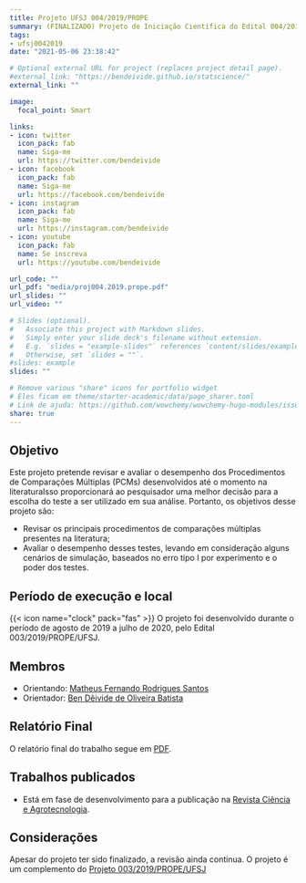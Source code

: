 ```yaml
---
title: Projeto UFSJ 004/2019/PROPE 
summary: (FINALIZADO) Projeto de Iniciação Científica do Edital 004/2019/Prope/UFSJ (PIIC)
tags:
- ufsj0042019
date: "2021-05-06 23:38:42"

# Optional external URL for project (replaces project detail page).
#external_link: "https://bendeivide.github.io/statscience/"
external_link: ""

image:
  focal_point: Smart

links:
- icon: twitter
  icon_pack: fab
  name: Siga-me
  url: https://twitter.com/bendeivide
- icon: facebook
  icon_pack: fab
  name: Siga-me
  url: https://facebook.com/bendeivide
- icon: instagram
  icon_pack: fab
  name: Siga-me
  url: https://instagram.com/bendeivide
- icon: youtube
  icon_pack: fab
  name: Se inscreva
  url: https://youtube.com/bendeivide

url_code: ""
url_pdf: "media/proj004.2019.prope.pdf"
url_slides: ""
url_video: ""

# Slides (optional).
#   Associate this project with Markdown slides.
#   Simply enter your slide deck's filename without extension.
#   E.g. `slides = "example-slides"` references `content/slides/example-slides.md`.
#   Otherwise, set `slides = ""`.
#slides: example
slides: ""

# Remove various "share" icons for portfolio widget
# Eles ficam em theme/starter-academic/data/page_sharer.toml
# Link de ajuda: https://github.com/wowchemy/wowchemy-hugo-modules/issues/1611
share: true
---
```


## Objetivo

Este projeto pretende revisar e avaliar o desempenho dos Procedimentos de Comparações Múltiplas (PCMs) desenvolvidos até o momento na literaturaIsso proporcionará ao pesquisador uma melhor decisão para a escolha do teste a ser utilizado em sua análise. Portanto, os objetivos desse projeto são:

 - Revisar os principais procedimentos de comparações múltiplas presentes na literatura;
 - Avaliar o desempenho desses testes, levando em consideração alguns cenários de simulação, baseados no erro tipo I por experimento e o poder dos testes.

## Período de execução e local

{{< icon name="clock" pack="fas" >}} O projeto foi desenvolvido durante o período de agosto de 2019 a julho de 2020, pelo Edital 003/2019/PROPE/UFSJ.

## Membros

- Orientando: [Matheus Fernando Rodrigues Santos](https://www.linkedin.com/in/matheus-fernando-santos-219555b0)
- Orientador: [Ben Dêivide de Oliveira Batista](http://bendeivide.github.io/)

## Relatório Final

O relatório final do trabalho segue em [PDF](https://bendeivide.github.io/media/proj004.2019.prope.pdf).

## Trabalhos publicados

- Está em fase de desenvolvimento para a publicação na [Revista Ciência e Agrotecnologia](https://www.scielo.br/scielo.php?script=sci_serial&pid=1413-7054&lng=en&nrm=iso).

## Considerações 

Apesar do projeto ter sido finalizado, a revisão ainda continua. O projeto é um complemento do [Projeto 003/2019/PROPE/UFSJ](https://bendeivide.github.io/project/projufsj/)
